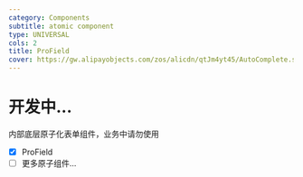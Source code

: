 ```yaml
---
category: Components
subtitle: atomic component
type: UNIVERSAL
cols: 2
title: ProField
cover: https://gw.alipayobjects.com/zos/alicdn/qtJm4yt45/AutoComplete.svg
---
```


# 开发中...

内部底层原子化表单组件，业务中请勿使用

- [x] ProField
- [ ] 更多原子组件...
